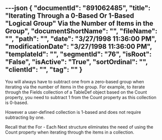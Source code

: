 ---json
{
  "documentId": "891062485",
  "title": "Iterating Through a 0-Based Or 1-Based &quot;Logical Group&quot; Via the Number of Items in the Group",
  "documentShortName": "",
  "fileName": "",
  "path": "",
  "date": "3/27/1998 11:36:00 PM",
  "modificationDate": "3/27/1998 11:36:00 PM",
  "templateId": "",
  "segmentId": "76",
  "isRoot": "False",
  "isActive": "True",
  "sortOrdinal": "",
  "clientId": "",
  "tag": ""
}
---

You will always have to subtract one from a zero-based group when iterating via the number of items in the group. For example, to iterate through the Fields collection of a TableDef object based on the Count property, you need to subtract 1 from the Count property as this collection is 0-based.

However a user-defined collection is 1-based and does not require subtracting by one.

Recall that the For - Each Next structure eliminates the need of using the Count property when iterating through the items in a collection.
